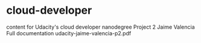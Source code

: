 # cloud-developer
content for Udacity's cloud developer nanodegree
Project 2
Jaime Valencia
Full documentation udacity-jaime-valencia-p2.pdf
